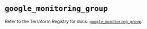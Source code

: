 # `google_monitoring_group`

Refer to the Terraform Registry for docs: [`google_monitoring_group`](https://registry.terraform.io/providers/hashicorp/google/6.29.0/docs/resources/monitoring_group).
